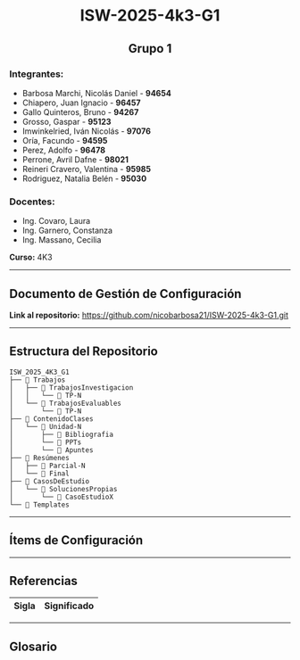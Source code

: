 <h1 align="center">ISW-2025-4k3-G1</h1>

<h2 align="center">Grupo 1</h2>

### Integrantes:
- Barbosa Marchi, Nicolás Daniel - **94654**
- Chiapero, Juan Ignacio - **96457**
- Gallo Quinteros, Bruno - **94267**
- Grosso, Gaspar - **95123**
- Imwinkelried, Iván Nicolás - **97076**
- Oría, Facundo - **94595**
- Perez, Adolfo - **96478**
- Perrone, Avril Dafne - **98021**
- Reineri Cravero, Valentina - **95985**
- Rodriguez, Natalia Belén - **95030**

### Docentes:
- Ing. Covaro, Laura
- Ing. Garnero, Constanza
- Ing. Massano, Cecilia

**Curso:** 4K3

---

## Documento de Gestión de Configuración

**Link al repositorio:** https://github.com/nicobarbosa21/ISW-2025-4k3-G1.git

---

## Estructura del Repositorio

```
ISW_2025_4K3_G1
├── 📂 Trabajos
│   ├── 📂 TrabajosInvestigacion
│   │   └── 📂 TP-N
│   └── 📂 TrabajosEvaluables
│       └── 📂 TP-N
├── 📂 ContenidoClases
│   └── 📂 Unidad-N
│       ├── 📂 Bibliografia
│       └── 📂 PPTs
│       └── 📂 Apuntes
├── 📂 Resúmenes
│   ├── 📂 Parcial-N
│   └── 📂 Final 
├── 📂 CasosDeEstudio
│   └── 📂 SolucionesPropias
│       └── 📂 CasoEstudioX
└── 📂 Templates
```

---

## Ítems de Configuración


---

## Referencias

| Sigla     | Significado                                                                 |
|-----------|-----------------------------------------------------------------------------|

---

## Glosario
